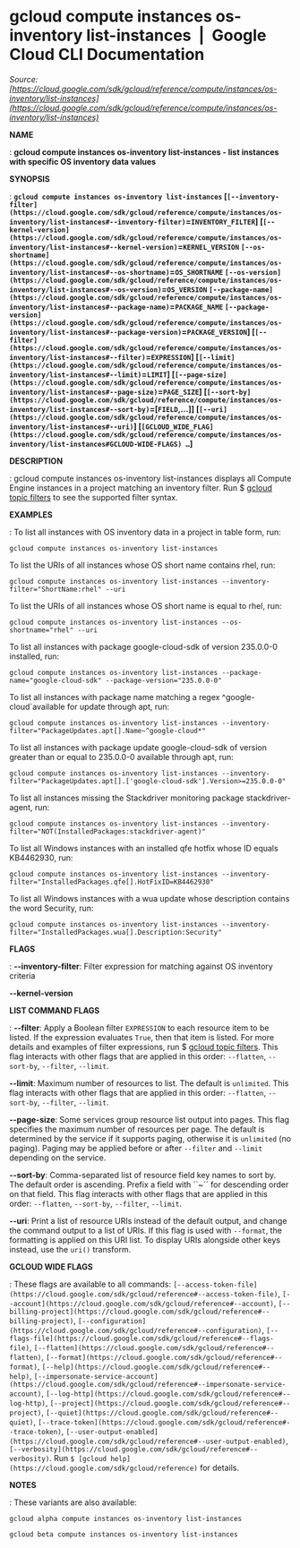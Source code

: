 # gcloud compute instances os-inventory list-instances  |  Google Cloud CLI Documentation

*Source: [https://cloud.google.com/sdk/gcloud/reference/compute/instances/os-inventory/list-instances](https://cloud.google.com/sdk/gcloud/reference/compute/instances/os-inventory/list-instances)*

**NAME**

: **gcloud compute instances os-inventory list-instances - list instances with specific OS inventory data values**

**SYNOPSIS**

: **`gcloud compute instances os-inventory list-instances` [`[--inventory-filter](https://cloud.google.com/sdk/gcloud/reference/compute/instances/os-inventory/list-instances#--inventory-filter)`=`INVENTORY_FILTER`] [`[--kernel-version](https://cloud.google.com/sdk/gcloud/reference/compute/instances/os-inventory/list-instances#--kernel-version)`=`KERNEL_VERSION` `[--os-shortname](https://cloud.google.com/sdk/gcloud/reference/compute/instances/os-inventory/list-instances#--os-shortname)`=`OS_SHORTNAME` `[--os-version](https://cloud.google.com/sdk/gcloud/reference/compute/instances/os-inventory/list-instances#--os-version)`=`OS_VERSION` `[--package-name](https://cloud.google.com/sdk/gcloud/reference/compute/instances/os-inventory/list-instances#--package-name)`=`PACKAGE_NAME` `[--package-version](https://cloud.google.com/sdk/gcloud/reference/compute/instances/os-inventory/list-instances#--package-version)`=`PACKAGE_VERSION`] [`[--filter](https://cloud.google.com/sdk/gcloud/reference/compute/instances/os-inventory/list-instances#--filter)`=`EXPRESSION`] [`[--limit](https://cloud.google.com/sdk/gcloud/reference/compute/instances/os-inventory/list-instances#--limit)`=`LIMIT`] [`[--page-size](https://cloud.google.com/sdk/gcloud/reference/compute/instances/os-inventory/list-instances#--page-size)`=`PAGE_SIZE`] [`[--sort-by](https://cloud.google.com/sdk/gcloud/reference/compute/instances/os-inventory/list-instances#--sort-by)`=[`FIELD`,…]] [`[--uri](https://cloud.google.com/sdk/gcloud/reference/compute/instances/os-inventory/list-instances#--uri)`] [`[GCLOUD_WIDE_FLAG](https://cloud.google.com/sdk/gcloud/reference/compute/instances/os-inventory/list-instances#GCLOUD-WIDE-FLAGS) …`]**

**DESCRIPTION**

: gcloud compute instances os-inventory list-instances displays all Compute Engine
instances in a project matching an inventory filter. Run $ [gcloud topic filters](https://cloud.google.com/sdk/gcloud/reference/topic/filters) to see the
supported filter syntax.

**EXAMPLES**

: To list all instances with OS inventory data in a project in table form, run:

```
gcloud compute instances os-inventory list-instances
```

To list the URIs of all instances whose OS short name contains rhel, run:

```
gcloud compute instances os-inventory list-instances --inventory-filter="ShortName:rhel" --uri
```

To list the URIs of all instances whose OS short name is equal to rhel, run:

```
gcloud compute instances os-inventory list-instances --os-shortname="rhel" --uri
```

To list all instances with package google-cloud-sdk of version 235.0.0-0
installed, run:

```
gcloud compute instances os-inventory list-instances --package-name="google-cloud-sdk" --package-version="235.0.0-0"
```

To list all instances with package name matching a regex ^google-cloud`available for update through apt, run:

```
gcloud compute instances os-inventory list-instances --inventory-filter="PackageUpdates.apt[].Name~^google-cloud*"
```

To list all instances with package update google-cloud-sdk of version greater
than or equal to 235.0.0-0 available through apt, run:

```
gcloud compute instances os-inventory list-instances --inventory-filter="PackageUpdates.apt[].['google-cloud-sdk'].Version>=235.0.0-0"
```

To list all instances missing the Stackdriver monitoring package
stackdriver-agent, run:

```
gcloud compute instances os-inventory list-instances --inventory-filter="NOT(InstalledPackages:stackdriver-agent)"
```

To list all Windows instances with an installed qfe hotfix whose ID equals
KB4462930, run:

```
gcloud compute instances os-inventory list-instances --inventory-filter="InstalledPackages.qfe[].HotFixID=KB4462930"
```

To list all Windows instances with a wua update whose description contains the
word Security, run:

```
gcloud compute instances os-inventory list-instances --inventory-filter="InstalledPackages.wua[].Description:Security"
````

**FLAGS**

: **--inventory-filter**:
Filter expression for matching against OS inventory criteria

**--kernel-version**

**LIST COMMAND FLAGS**

: **--filter**:
Apply a Boolean filter `EXPRESSION` to each resource item
to be listed. If the expression evaluates `True`, then that item is
listed. For more details and examples of filter expressions, run $ [gcloud topic filters](https://cloud.google.com/sdk/gcloud/reference/topic/filters). This flag
interacts with other flags that are applied in this order:
`--flatten`, `--sort-by`, `--filter`,
`--limit`.

**--limit**:
Maximum number of resources to list. The default is `unlimited`. This
flag interacts with other flags that are applied in this order:
`--flatten`, `--sort-by`, `--filter`,
`--limit`.

**--page-size**:
Some services group resource list output into pages. This flag specifies the
maximum number of resources per page. The default is determined by the service
if it supports paging, otherwise it is `unlimited` (no paging).
Paging may be applied before or after `--filter` and
`--limit` depending on the service.

**--sort-by**:
Comma-separated list of resource field key names to sort by. The default order
is ascending. Prefix a field with ``~´´ for descending order on that
field. This flag interacts with other flags that are applied in this order:
`--flatten`, `--sort-by`, `--filter`,
`--limit`.

**--uri**:
Print a list of resource URIs instead of the default output, and change the
command output to a list of URIs. If this flag is used with
`--format`, the formatting is applied on this URI list. To display
URIs alongside other keys instead, use the `uri()` transform.

**GCLOUD WIDE FLAGS**

: These flags are available to all commands: `[--access-token-file](https://cloud.google.com/sdk/gcloud/reference#--access-token-file)`,
`[--account](https://cloud.google.com/sdk/gcloud/reference#--account)`, `[--billing-project](https://cloud.google.com/sdk/gcloud/reference#--billing-project)`,
`[--configuration](https://cloud.google.com/sdk/gcloud/reference#--configuration)`,
`[--flags-file](https://cloud.google.com/sdk/gcloud/reference#--flags-file)`,
`[--flatten](https://cloud.google.com/sdk/gcloud/reference#--flatten)`, `[--format](https://cloud.google.com/sdk/gcloud/reference#--format)`, `[--help](https://cloud.google.com/sdk/gcloud/reference#--help)`, `[--impersonate-service-account](https://cloud.google.com/sdk/gcloud/reference#--impersonate-service-account)`,
`[--log-http](https://cloud.google.com/sdk/gcloud/reference#--log-http)`,
`[--project](https://cloud.google.com/sdk/gcloud/reference#--project)`, `[--quiet](https://cloud.google.com/sdk/gcloud/reference#--quiet)`, `[--trace-token](https://cloud.google.com/sdk/gcloud/reference#--trace-token)`, `[--user-output-enabled](https://cloud.google.com/sdk/gcloud/reference#--user-output-enabled)`,
`[--verbosity](https://cloud.google.com/sdk/gcloud/reference#--verbosity)`.
Run `$ [gcloud help](https://cloud.google.com/sdk/gcloud/reference)` for details.

**NOTES**

: These variants are also available:

```
gcloud alpha compute instances os-inventory list-instances
```

```
gcloud beta compute instances os-inventory list-instances
```